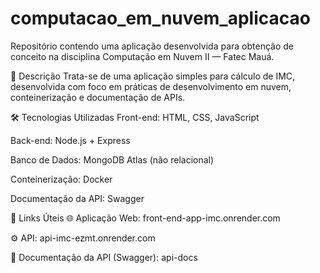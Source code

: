 # computacao_em_nuvem_aplicacao
Repositório contendo uma aplicação desenvolvida para obtenção de conceito na disciplina Computação em Nuvem II — Fatec Mauá.

📌 Descrição
Trata-se de uma aplicação simples para cálculo de IMC, desenvolvida com foco em práticas de desenvolvimento em nuvem, conteinerização e documentação de APIs.

🛠️ Tecnologias Utilizadas
Front-end: HTML, CSS, JavaScript

Back-end: Node.js + Express

Banco de Dados: MongoDB Atlas (não relacional)

Conteinerização: Docker

Documentação da API: Swagger

🔗 Links Úteis
🌐 Aplicação Web: front-end-app-imc.onrender.com

⚙️ API: api-imc-ezmt.onrender.com

📄 Documentação da API (Swagger): api-docs

